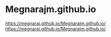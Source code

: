 # Megnarajm.github.io
https://megnaraj.github.io/Megnarajm.github.io/
https://megnaraj.github.io/Megnarajm.github.io/
